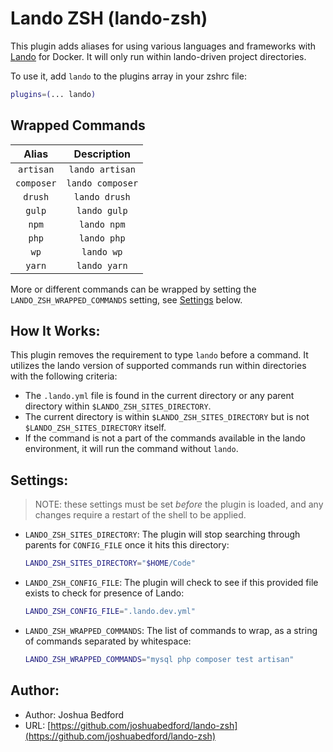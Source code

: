 # Lando ZSH (lando-zsh)

This plugin adds aliases for using various languages and frameworks with
[Lando](https://docs.lando.dev/basics/) for Docker. It will only run within
lando-driven project directories.

To use it, add `lando` to the plugins array in your zshrc file:

```zsh
plugins=(... lando)
```

## Wrapped Commands

|   Alias    |   Description    |
| :--------: | :--------------: |
| `artisan`  | `lando artisan`  |
| `composer` | `lando composer` |
|  `drush`   |  `lando drush`   |
|   `gulp`   |   `lando gulp`   |
|   `npm`    |   `lando npm`    |
|   `php`    |   `lando php`    |
|    `wp`    |    `lando wp`    |
|   `yarn`   |   `lando yarn`   |

More or different commands can be wrapped by setting the
`LANDO_ZSH_WRAPPED_COMMANDS` setting, see [Settings](#settings) below.

## How It Works:

This plugin removes the requirement to type `lando` before a command. It
utilizes the lando version of supported commands run within directories with the
following criteria:

-   The `.lando.yml` file is found in the current directory or any parent
    directory within `$LANDO_ZSH_SITES_DIRECTORY`.
-   The current directory is within `$LANDO_ZSH_SITES_DIRECTORY` but is not
    `$LANDO_ZSH_SITES_DIRECTORY` itself.
-   If the command is not a part of the commands available in the lando
    environment, it will run the command without `lando`.

## Settings:

> NOTE: these settings must be set _before_ the plugin is loaded, and any
> changes require a restart of the shell to be applied.

-   `LANDO_ZSH_SITES_DIRECTORY`: The plugin will stop searching through parents
    for `CONFIG_FILE` once it hits this directory:

    ```sh
    LANDO_ZSH_SITES_DIRECTORY="$HOME/Code"
    ```

-   `LANDO_ZSH_CONFIG_FILE`: The plugin will check to see if this provided file
    exists to check for presence of Lando:

    ```sh
    LANDO_ZSH_CONFIG_FILE=".lando.dev.yml"
    ```

-   `LANDO_ZSH_WRAPPED_COMMANDS`: The list of commands to wrap, as a string of
    commands separated by whitespace:
    ```sh
    LANDO_ZSH_WRAPPED_COMMANDS="mysql php composer test artisan"
    ```

## Author:

-   Author: Joshua Bedford
-   URL:
    [https://github.com/joshuabedford/lando-zsh](https://github.com/joshuabedford/lando-zsh)
